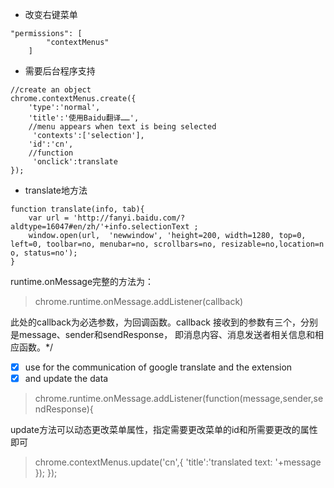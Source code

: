 * 改变右键菜单
```
"permissions": [
        "contextMenus"
    ]
```
* 需要后台程序支持
```
//create an object
chrome.contextMenus.create({
    'type':'normal',
    'title':'使用Baidu翻译……',
	//menu appears when text is being selected
	 'contexts':['selection'],
    'id':'cn',
	//function
	 'onclick':translate
});
```
* translate地方法
```
function translate(info, tab){
    var url = 'http://fanyi.baidu.com/?aldtype=16047#en/zh/'+info.selectionText ;
    window.open(url,  'newwindow', 'height=200, width=1280, top=0, left=0, toolbar=no, menubar=no, scrollbars=no, resizable=no,location=n o, status=no');
}
```
runtime.onMessage完整的方法为：

>chrome.runtime.onMessage.addListener(callback)

此处的callback为必选参数，为回调函数。callback
接收到的参数有三个，分别是message、sender和sendResponse，
即消息内容、消息发送者相关信息和相应函数。*/
- [x] use for the communication of google translate and the extension
- [x] and update the data

>chrome.runtime.onMessage.addListener(function(message,sender,sendResponse){
	
update方法可以动态更改菜单属性，指定需要更改菜单的id和所需要更改的属性即可
	
>chrome.contextMenus.update('cn',{
		'title':'translated text: '+message
	});
});
